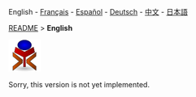 English - [Français](./README_fr.md) - [Español](./README_es.md) - [Deutsch](./README_de.md) - [中文](./README_zh.md) - [日本語](./README_ja.md)

[README](./README.md) > **English**

![yrexpert_logo.png](./wiki/fr/yrexpert_logo.png)

Sorry, this version is not yet implemented.

